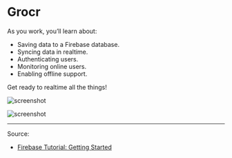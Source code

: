 # Grocr

As you work, you’ll learn about:

- Saving data to a Firebase database.
- Syncing data in realtime.
- Authenticating users.
- Monitoring online users.
- Enabling offline support.

Get ready to realtime all the things!

![screenshot](https://koenig-media.raywenderlich.com/uploads/2018/03/Firebase-GetStarted-feature.png)

![screenshot](https://koenig-media.raywenderlich.com/uploads/2018/03/Login.gif)

---

Source:

- [Firebase Tutorial: Getting Started](https://www.raywenderlich.com/3-firebase-tutorial-getting-started)
